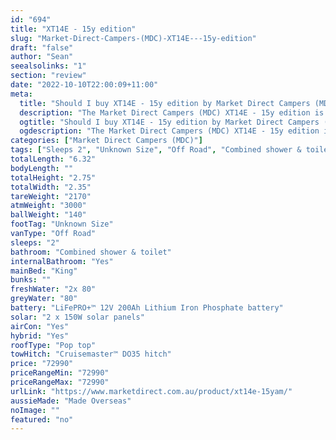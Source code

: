 ```yaml
---
id: "694"
title: "XT14E - 15y edition"
slug: "Market-Direct-Campers-(MDC)-XT14E---15y-edition"
draft: "false"
author: "Sean"
seealsolinks: "1"
section: "review"
date: "2022-10-10T22:00:09+11:00"
meta:
  title: "Should I buy XT14E - 15y edition by Market Direct Campers (MDC)?"
  description: "The Market Direct Campers (MDC) XT14E - 15y edition is classed as Off Road, and sleeps 2 people. It is Made Overseas and comes in at Unknown Size. It generally has Combined shower & toilet."
  ogtitle: "Should I buy XT14E - 15y edition by Market Direct Campers (MDC)?"
  ogdescription: "The Market Direct Campers (MDC) XT14E - 15y edition is classed as Off Road, and sleeps 2 people. It is Made Overseas and comes in at Unknown Size. It generally has Combined shower & toilet."
categories: ["Market Direct Campers (MDC)"]
tags: ["Sleeps 2", "Unknown Size", "Off Road", "Combined shower & toilet", "Pop top", "70 - 80k"]
totalLength: "6.32"
bodyLength: ""
totalHeight: "2.75"
totalWidth: "2.35"
tareWeight: "2170"
atmWeight: "3000"
ballWeight: "140"
footTag: "Unknown Size"
vanType: "Off Road"
sleeps: "2"
bathroom: "Combined shower & toilet"
internalBathroom: "Yes"
mainBed: "King"
bunks: ""
freshWater: "2x 80"
greyWater: "80"
battery: "LiFePRO+™ 12V 200Ah Lithium Iron Phosphate battery"
solar: "2 x 150W solar panels"
airCon: "Yes"
hybrid: "Yes"
roofType: "Pop top"
towHitch: "Cruisemaster™ DO35 hitch"
price: "72990"
priceRangeMin: "72990"
priceRangeMax: "72990"
urlLink: "https://www.marketdirect.com.au/product/xt14e-15yam/"
aussieMade: "Made Overseas"
noImage: ""
featured: "no"
---
```

